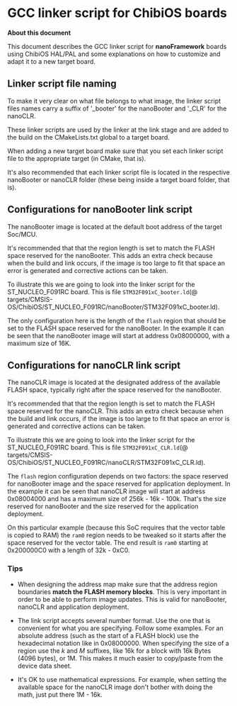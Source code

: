 # GCC linker script for ChibiOS boards

**About this document**

This document describes the GCC linker script for **nanoFramework** boards using ChibiOS HAL/PAL and some explanations on how to customize and adapt it to a new target board.

## Linker script file naming

To make it very clear on what file belongs to what image, the linker script files names carry a suffix of '_booter' for the nanoBooter and '_CLR' for the nanoCLR.

These linker scripts are used by the linker at the link stage and are added to the build on the CMakeLists.txt global to a target board.

When adding a new target board make sure that you set each linker script file to the appropriate target (in CMake, that is).

It's also recommended that each linker script file is located in the respective nanoBooter or nanoCLR folder (these being inside a target board folder, that is).

## Configurations for nanoBooter link script

The nanoBooter image is located at the default boot address of the target Soc/MCU.

It's recommended that that the region length is set to match the FLASH space reserved for the nanoBooter. This adds an extra check because when the build and link occurs, if the image is too large to fit that space an error is generated and corrective actions can be taken.

To illustrate this we are going to look into the linker script for the ST_NUCLEO_F091RC board. This is file `STM32F091xC_booter.ld`(@ targets/CMSIS-OS/ChibiOS/ST_NUCLEO_F091RC/nanoBooter/STM32F091xC_booter.ld).

The only configuration here is the length of the `flash` region that should be set to the FLASH space reserved for the nanoBooter. In the example it can be seen that the nanoBooter image will start at address 0x08000000, with a maximum size of 16K.

## Configurations for nanoCLR link script

The nanoCLR image is located at the designated address of the available FLASH space, typically right after the space reserved for the nanoBooter.

It's recommended that that the region length is set to match the FLASH space reserved for the nanoCLR. This adds an extra check because when the build and link occurs, if the image is too large to fit that space an error is generated and corrective actions can be taken.

To illustrate this we are going to look into the linker script for the ST_NUCLEO_F091RC board. This is file `STM32F091xC_CLR.ld`(@ targets/CMSIS-OS/ChibiOS/ST_NUCLEO_F091RC/nanoCLR/STM32F091xC_CLR.ld).

The `flash` region configuration depends on two factors: the space reserved for nanoBooter image and the space reserved for application deployment.
In the example it can be seen that nanoCLR image will start at address 0x08004000 and has a maximum size of 256k - 16k - 100k. That's the size reserved for nanoBooter and the size reserved for the application deployment.

On this particular example (because this SoC requires that the vector table is copied to RAM) the `ram0` region needs to be tweaked so it starts after the space reserved for the vector table. The end result is `ram0` starting at 0x200000C0 with a length of 32k - 0xC0.

### Tips

- When designing the address map make sure that the address region boundaries **match the FLASH memory blocks**. This is very important in order to be able to perform image updates. This is valid for nanoBooter, nanoCLR and application deployment.

- The link script accepts several number format. Use the one that is convenient for what you are specifying.
Follow some examples. For an absolute address (such as the start of a FLASH block) use the hexadecimal notation like in 0x08000000. When specifying the size of a region use the _k_ and _M_ suffixes, like 16k for a block with 16k Bytes (4096 bytes), or 1M. This makes it much easier to copy/paste from the device data sheet.

- It's OK to use mathematical expressions. For example, when setting the available space for the nanoCLR image don't bother with doing the math, just put there 1M - 16k.
